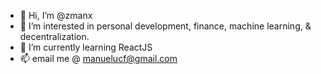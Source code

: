 - 👋 Hi, I’m @zmanx
- 👀 I’m interested in personal development, finance, machine learning, & decentralization.
- 🌱 I’m currently learning ReactJS
- 📫 email me @ manuelucf@gmail.com

<!---
zmanx/zmanx is a ✨ special ✨ repository because its `README.md` (this file) appears on your GitHub profile.
You can click the Preview link to take a look at your changes.
--->
